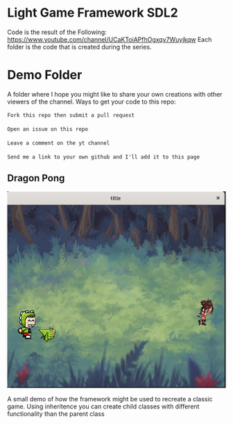 # Light Game Framework SDL2
Code is the result of the Following: https://www.youtube.com/channel/UCaKToiAPfhOgxqy7Wuyjkqw 
Each folder is the code that is created during the series.

# Demo Folder
A folder where I hope you might like to share your own creations with other viewers of the channel. 
Ways to get your code to this repo:

	Fork this repo then submit a pull request

	Open an issue on this repo

	Leave a comment on the yt channel

	Send me a link to your own github and I'll add it to this page

	
## Dragon Pong
![](./demo/pong/ScreenShot.png)

A small demo of how the framework might be used to recreate a classic game. Using inheritence you can create child classes with different functionality than the parent class


